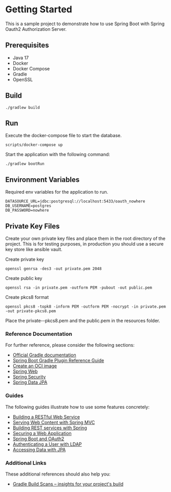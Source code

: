 # Getting Started

This is a sample project to demonstrate how to use Spring Boot with Spring Oauth2 Authorization Server.

## Prerequisites

* Java 17
* Docker
* Docker Compose
* Gradle
* OpenSSL

## Build

```shell
./gradlew build
```

## Run

Execute the docker-compose file to start the database.

```shell
scripts/docker-compose up
```

Start the application with the following command:
```shell
./gradlew bootRun
```


## Environment Variables
Required env variables for the application to run.

```shell
DATASOURCE_URL=jdbc:postgresql://localhost:5433/oauth_nowhere
DB_USERNAME=postgres
DB_PASSWORD=nowhere
```

## Private Key Files

Create your own private key files and place them in the root directory of the project. This is for testing purposes, in production you should use a secure key store like ansible vault.

Create private key
```shell
openssl genrsa -des3 -out private.pem 2048
```
Create public key
```shell
openssl rsa -in private.pem -outform PEM -pubout -out public.pem
```
Create pkcs8 format
```shell
openssl pkcs8 -topk8 -inform PEM -outform PEM -nocrypt -in private.pem -out private-pkcs8.pem
```

Place the private--pkcs8.pem and the public.pem in the resources folder.

### Reference Documentation

For further reference, please consider the following sections:

* [Official Gradle documentation](https://docs.gradle.org)
* [Spring Boot Gradle Plugin Reference Guide](https://docs.spring.io/spring-boot/docs/3.2.1/gradle-plugin/reference/html/)
* [Create an OCI image](https://docs.spring.io/spring-boot/docs/3.2.1/gradle-plugin/reference/html/#build-image)
* [Spring Web](https://docs.spring.io/spring-boot/docs/3.2.1/reference/htmlsingle/index.html#web)
* [Spring Security](https://docs.spring.io/spring-boot/docs/3.2.1/reference/htmlsingle/index.html#web.security)
* [Spring Data JPA](https://docs.spring.io/spring-boot/docs/3.2.1/reference/htmlsingle/index.html#data.sql.jpa-and-spring-data)

### Guides

The following guides illustrate how to use some features concretely:

* [Building a RESTful Web Service](https://spring.io/guides/gs/rest-service/)
* [Serving Web Content with Spring MVC](https://spring.io/guides/gs/serving-web-content/)
* [Building REST services with Spring](https://spring.io/guides/tutorials/rest/)
* [Securing a Web Application](https://spring.io/guides/gs/securing-web/)
* [Spring Boot and OAuth2](https://spring.io/guides/tutorials/spring-boot-oauth2/)
* [Authenticating a User with LDAP](https://spring.io/guides/gs/authenticating-ldap/)
* [Accessing Data with JPA](https://spring.io/guides/gs/accessing-data-jpa/)

### Additional Links

These additional references should also help you:

* [Gradle Build Scans – insights for your project's build](https://scans.gradle.com#gradle)

